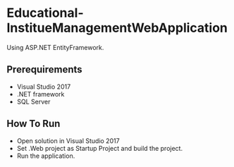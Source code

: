 # Educational-InstitueManagementWebApplication

Using ASP.NET EntityFramework.

## Prerequirements

* Visual Studio 2017
* .NET framework
* SQL Server

## How To Run

* Open solution in Visual Studio 2017
* Set .Web project as Startup Project and build the project.
* Run the application.
